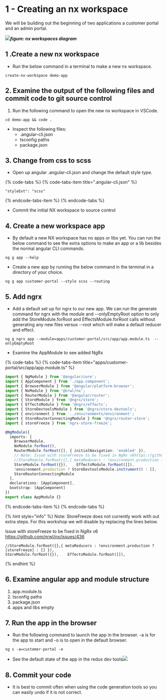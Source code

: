 # 1 -  Creating an nx workspace

We will be building out the beginning of two applications a customer portal and an admin portal.

![](https://github.com/duncanhunter/Enterprise-Angular-Applications-With-NgRx-and-Nx-Book/tree/d63a57a9f1ea36a7623cdf0746dd90b1406edaa2/.gitbook/assets/workspaces-demoapp.png)_**figure: nx workspaces diagram**_

## 1 .Create a new nx workspace

* Run the below command in a terminal to make a new nx workspace.

```text
create-nx-workspace demo-app
```

## 2. Examine the output of the following files and commit code to git source control

1. Run the following command to open the new nx workspace in VSCode.

```text
cd demo-app && code .
```

* Inspect the following files:
  * .angular-cli.json
  * tsconfig paths
  * package.json

## 3. Change from css to scss

* Open up angular .angular-cli.json and change the default style type.



{% code-tabs %}
{% code-tabs-item title=".angular-cli.json" %}
```text
"styleExt": "scss"
```
{% endcode-tabs-item %}
{% endcode-tabs %}

* Commit the initial NX workspace to source control

## 4. Create a new workspace app

* By default a new NX workspace has no apps or libs yet. You can run the below command to see the extra options to make an app or a lib besides the normal angular CLI commands.

```text
ng g app --help
```

* Create a new app by running the below command in the terminal in a directory of your choice. 

```text
ng g app customer-portal --style scss --routing
```

## 5. Add ngrx

* Add a default set up for ngrx to our new app. We can run the generate command for ngrx with the module and --onlyEmptyRoot option to only add the StoreModule.forRoot and EffectsModule.forRoot calls without generating any new files versus --root which will make a default reducer and effect.

```text
ng g ngrx app --module=apps/customer-portal/src/app/app.module.ts  --onlyEmptyRoot
```

* Examine the AppModule to see added NgRx

{% code-tabs %}
{% code-tabs-item title="apps/customer-portal/src/app/app.module.ts" %}
```typescript
import { NgModule } from '@angular/core';
import { AppComponent } from './app.component';
import { BrowserModule } from '@angular/platform-browser';
import { NxModule } from '@nrwl/nx';
import { RouterModule } from '@angular/router';
import { StoreModule } from '@ngrx/store';
import { EffectsModule } from '@ngrx/effects';
import { StoreDevtoolsModule } from '@ngrx/store-devtools';
import { environment } from '../environments/environment';
import { StoreRouterConnectingModule } from '@ngrx/router-store';
import { storeFreeze } from 'ngrx-store-freeze';

@NgModule({
  imports: [
    BrowserModule,
    NxModule.forRoot(),
    RouterModule.forRoot([], { initialNavigation: 'enabled' }),
    // Note: Issue with storeFreeze to be fixed in NgRx v6https://github.com/nrwl/nx/issues/436
    //StoreModule.forRoot({},{ metaReducers : !environment.production ? [storeFreeze] : [] }),
    StoreModule.forRoot({}),    EffectsModule.forRoot([]),
    !environment.production ? StoreDevtoolsModule.instrument() : [],
    StoreRouterConnectingModule
  ],
  declarations: [AppComponent],
  bootstrap: [AppComponent]
})
export class AppModule {}

```
{% endcode-tabs-item %}
{% endcode-tabs %}

{% hint style="info" %}
 Note: StoreFreeze does not currently work with out extra steps. For this workshop we will disable by replacing the lines below.

Issue with storeFreeze to be fixed in NgRx v6 https://github.com/nrwl/nx/issues/436

```text
//StoreModule.forRoot({},{ metaReducers : !environment.production ? [storeFreeze] : [] }),
StoreModule.forRoot({}),    EffectsModule.forRoot([]),
```
{% endhint %}

## 6. Examine angular app and module structure

1. app.module.ts
2. tsconfig paths
3. package.json
4. apps and libs empty

## 7. Run the app in the browser

* Run the following command to launch the app in the browser. -a is for the app to start and -o is to open in the default browser.

```text
ng s -a=customer-portal -o
```

* See the default state of the app in the redux dev tools![](https://github.com/duncanhunter/Enterprise-Angular-Applications-With-NgRx-and-Nx-Book/tree/d63a57a9f1ea36a7623cdf0746dd90b1406edaa2/.gitbook/assets/default-ngrx-state.png)

## 8. Commit your code

* It is best to commit often when using the code generation tools so you can easily undo if it is not correct.



